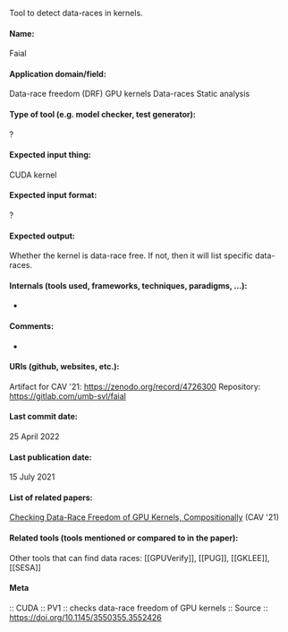 Tool to detect data-races in kernels.

#### Name:
Faial

#### Application domain/field:
Data-race freedom (DRF)
GPU kernels
Data-races
Static analysis

#### Type of tool (e.g. model checker, test generator):
?

#### Expected input thing:
CUDA kernel

#### Expected input format:
?

#### Expected output:
Whether the kernel is data-race free. If not, then it will list specific data-races.

#### Internals (tools used, frameworks, techniques, paradigms, ...):
-

#### Comments:
-

#### URIs (github, websites, etc.):
Artifact for CAV '21: https://zenodo.org/record/4726300
Repository: https://gitlab.com/umb-svl/faial

#### Last commit date:
25 April 2022

#### Last publication date:
15 July 2021

#### List of related papers:
[Checking Data-Race Freedom of GPU Kernels, Compositionally](https://doi.org/10.1007/978-3-030-81685-8_19) (CAV '21)

#### Related tools (tools mentioned or compared to in the paper):
Other tools that can find data races: [[GPUVerify]], [[PUG]], [[GKLEE]], [[SESA]]

#### Meta
:: CUDA
:: PV1 :: checks data-race freedom of GPU kernels
:: Source :: https://doi.org/10.1145/3550355.3552426